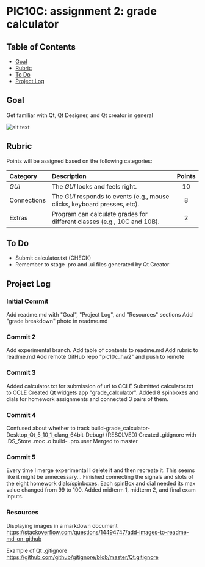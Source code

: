 # PIC10C: assignment 2: grade calculator

## Table of Contents
- [Goal](#goal)
- [Rubric](#rubric)
- [To Do](#to-do)
- [Project Log](#project-log)

## Goal
Get familiar with Qt, Qt Designer, and Qt creator in general

![alt text](https://bytebucket.org/rikis-salazar/10c-spring18-class-website/raw/a4a4fc64ba01b99a2a2cdb5b2f661741a55cc745/assignments/hw2/grade-breakdown.png)


## Rubric
Points will be assigned based on the following categories:

| **Category** | **Description** | **Points** |
|:-----|:----------------------------------------------------------|:---:|
| _GUI_ | The _GUI_ looks and feels right. | 10 |
| Connections | The _GUI_ responds to events (e.g., mouse clicks, keyboard presses, etc). | 8 |
| Extras | Program can calculate grades for different classes (e.g., 10C and 10B). | 2 |

## To Do
- Submit calculator.txt (CHECK)
- Remember to stage .pro and .ui files generated by Qt Creator

## Project Log

### Initial Commit
Add readme.md with "Goal", "Project Log", and "Resources" sections
Add "grade breakdown" photo in readme.md

### Commit 2
Add experimental branch.
Add table of contents to readme.md
Add rubric to readme.md
Add remote GitHub repo "pic10c_hw2" and push to remote

### Commit 3
Added calculator.txt for submission of url to CCLE
Submitted calculator.txt to CCLE
Created Qt widgets app "grade_calculator". Added 8 spinboxes and dials for homework assignments and connected 3 pairs of them.

### Commit 4
Confused about whether to track build-grade_calculator-Desktop_Qt_5_10_1_clang_64bit-Debug/ (RESOLVED)
Created .gitignore with      .DS_Store       .moc       .o          build-      .pro.user
Merged to master

### Commit 5
Every time I merge experimental I delete it and then recreate it. This seems like it might be unnecessary...
Finished connecting the signals and slots of the eight homework dials/spinboxes. Each spinBox and dial needed its max value changed from 99 to 100.
Added midterm 1, midterm 2, and final exam inputs.



### Resources
Displaying images in a markdown document
https://stackoverflow.com/questions/14494747/add-images-to-readme-md-on-github

Example of Qt .gitignore
https://github.com/github/gitignore/blob/master/Qt.gitignore
